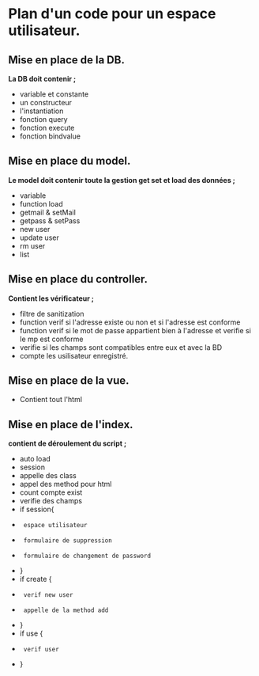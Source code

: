 Plan d'un code pour un espace utilisateur.
=========================================

Mise en place de la DB.
----------------------

**La DB doit contenir ;**

 *  variable et constante
 *  un constructeur
 *  l'instantiation
 *  fonction query
 *  fonction execute
 *  fonction bindvalue

Mise en place du model.
-----------------------

**Le model doit contenir toute la gestion get set et load des données ;**

 *  variable
 *  function load
 *  getmail & setMail
 *  getpass & setPass
 *  new user
 *  update user
 *  rm user 
 *  list

Mise en place du controller.
---------------------------

**Contient les vérificateur ;**

 *  filtre de sanitization
 *  function verif si l'adresse existe ou non et si l'adresse est conforme
 *  function verif si le mot de passe appartient bien à l'adresse et verifie si le mp est conforme
 *  verifie si les champs sont compatibles entre eux et avec la BD
 *  compte les usilisateur enregistré. 

Mise en place de la vue.
------------------------

* Contient tout l'html

Mise en place de l'index.
-------------------------

**contient de déroulement du script ;**

 *  auto load
 *  session
 *  appelle des class
 *  appel des method pour html
 *  count compte exist
 *  verifie des champs
 *  if session{
 *      espace utilisateur
 *      formulaire de suppression
 *      formulaire de changement de password
 *  }
 *  if create {
 *      verif new user
 *      appelle de la method add
 *  }
 *  if use {
 *      verif user
 *  }